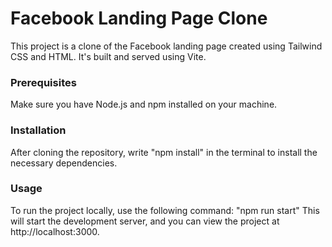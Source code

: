 # Facebook Landing Page Clone
This project is a clone of the Facebook landing page created using Tailwind CSS and HTML. It's built and served using Vite.

### Prerequisites
Make sure you have Node.js and npm installed on your machine.

### Installation
After cloning the repository, write "npm install" in the terminal to install the necessary dependencies.

### Usage
To run the project locally, use the following command:
"npm run start"
This will start the development server, and you can view the project at http://localhost:3000.
